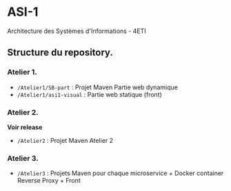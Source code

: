 # ASI-1
Architecture des Systèmes d'Informations - 4ETI


## Structure du repository. 

### Atelier 1. 
- `/Atelier1/SB-part` : Projet Maven Partie web dynamique 
- `/Atelier1/asi1-visual` : Partie web statique (front) 

### Atelier 2. 
**Voir release**
- `/Atelier2` : Projet Maven Atelier 2

### Atelier 3. 
- `/Atelier3` : Projets Maven pour chaque microservice + Docker container Reverse Proxy + Front
